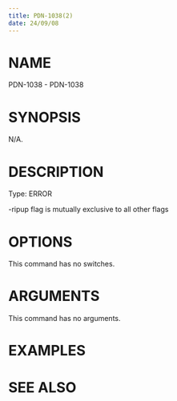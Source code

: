 ```yaml
---
title: PDN-1038(2)
date: 24/09/08
---
```


# NAME

PDN-1038 - PDN-1038

# SYNOPSIS

N/A.

# DESCRIPTION

Type: ERROR

-ripup flag is mutually exclusive to all other flags

# OPTIONS

This command has no switches.

# ARGUMENTS

This command has no arguments.

# EXAMPLES

# SEE ALSO
